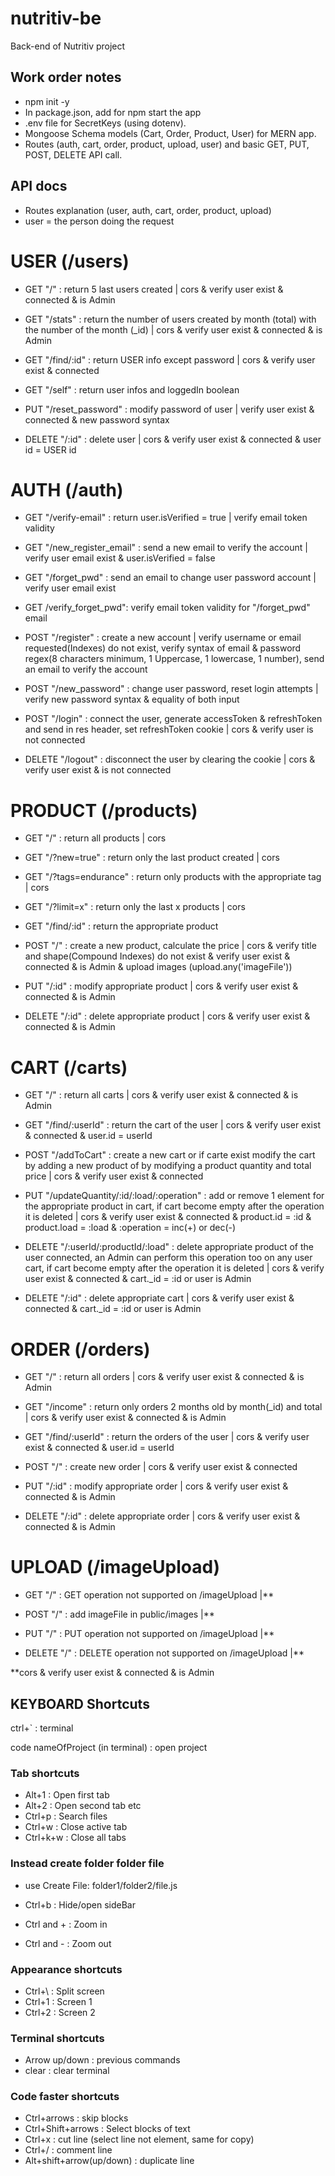 # nutritiv-be
Back-end of Nutritiv project

## Work order notes

- npm init -y
- In package.json, add  <!--"start":"nodemon app.js" --> for npm start the app
- .env file for SecretKeys (using dotenv).
- Mongoose Schema models (Cart, Order, Product, User) for MERN app.
- Routes (auth, cart, order, product, upload, user) and basic GET, PUT, POST, DELETE API call.

## API docs

- Routes explanation (user, auth, cart, order, product, upload)
- user = the person doing the request

# USER (/users)
- GET "/" : return 5 last users created | cors & verify user exist & connected & is Admin
- GET "/stats" : return the number of users created by month (total) with the number of the month (_id) | cors & verify user exist & connected & is Admin
- GET "/find/:id" : return USER info except password | cors & verify user exist & connected
- GET "/self" : return user infos and loggedIn boolean

- PUT "/reset_password" : modify password of user | verify user exist & connected & new password syntax

- DELETE "/:id" : delete user | cors & verify user exist & connected & user id = USER id
# AUTH (/auth)

- GET "/verify-email" : return user.isVerified = true | verify email token validity
- GET "/new_register_email" : send a new email to verify the account | verify user email exist & user.isVerified = false
- GET "/forget_pwd" : send an email to change user password account | verify user email exist
- GET /verify_forget_pwd": verify email token validity for "/forget_pwd" email

- POST "/register" : create a new account | verify username or email requested(Indexes) do not exist, verify syntax of email & password regex(8 characters minimum, 1 Uppercase, 1 lowercase, 1 number), send an email to verify the account
- POST "/new_password" : change user password, reset login attempts | verify new password syntax & equality of both input
- POST "/login" : connect the user, generate accessToken & refreshToken and send in res header, set refreshToken cookie | cors & verify user is not connected

- DELETE "/logout" : disconnect the user by clearing the cookie | cors & verify user exist & is not connected 
# PRODUCT (/products)

- GET "/" : return all products | cors
- GET "/?new=true" : return only the last product created | cors
- GET "/?tags=endurance" : return only products with the appropriate tag | cors
- GET "/?limit=x" : return only the last x products | cors
- GET "/find/:id" : return the appropriate product

- POST "/" : create a new product, calculate the price | cors & verify title and shape(Compound Indexes) do not exist & verify user exist & connected & is Admin & upload images (upload.any('imageFile'))

- PUT "/:id" : modify appropriate product | cors & verify user exist & connected & is Admin

- DELETE "/:id" : delete appropriate product | cors & verify user exist & connected & is Admin

# CART (/carts)
- GET "/" : return all carts | cors & verify user exist & connected & is Admin
- GET "/find/:userId" : return the cart of the user | cors & verify user exist & connected & user.id = userId

- POST "/addToCart" : create a new cart or if carte exist modify the cart by adding a new product of by modifying a product quantity and total price | cors & verify user exist & connected

- PUT "/updateQuantity/:id/:load/:operation" : add or remove 1 element for the appropriate product in cart, if cart become empty after the operation it is deleted | cors & verify user exist & connected & product.id = :id & product.load = :load & :operation = inc(+) or dec(-)

- DELETE "/:userId/:productId/:load" : delete appropriate product of the user connected, an Admin can perform this operation too on any user cart, if cart become empty after the operation it is deleted | cors & verify user exist & connected & cart._id = :id or user is Admin
- DELETE "/:id" : delete appropriate cart | cors & verify user exist & connected & cart._id = :id or user is Admin

# ORDER (/orders)

- GET "/" : return all orders | cors & verify user exist & connected & is Admin
- GET "/income" : return only orders 2 months old by month(_id) and total | cors & verify user exist & connected & is Admin
- GET "/find/:userId" : return the orders of the user | cors & verify user exist & connected & user.id = userId

- POST "/" : create new order | cors & verify user exist & connected

- PUT "/:id" : modify appropriate order | cors & verify user exist & connected & is Admin

- DELETE "/:id" : delete appropriate order | cors & verify user exist & connected & is Admin

# UPLOAD (/imageUpload)

- GET "/" : GET operation not supported on /imageUpload |**

- POST "/" : add imageFile in public/images |**

- PUT "/" : PUT operation not supported on /imageUpload |**

- DELETE "/" : DELETE operation not supported on /imageUpload |**

**cors & verify user exist & connected & is Admin


## KEYBOARD Shortcuts

ctrl+` : terminal

code nameOfProject (in terminal) : open project 

### Tab shortcuts
- Alt+1 : Open first tab
- Alt+2 : Open second tab
etc
- Ctrl+p : Search files
- Ctrl+w : Close active tab
- Ctrl+k+w : Close all tabs

### Instead create folder folder file 
- use Create File: folder1/folder2/file.js 

- Ctrl+b : Hide/open sideBar
- Ctrl and + : Zoom in
- Ctrl and - : Zoom out

### Appearance shortcuts
- Ctrl+\ : Split screen
- Ctrl+1 : Screen 1
- Ctrl+2 : Screen 2

### Terminal shortcuts
- Arrow up/down : previous commands
- clear : clear terminal

### Code faster shortcuts
- Ctrl+arrows : skip blocks
- Ctrl+Shift+arrows : Select blocks of text
- Ctrl+x : cut line (select line not element, 
same for copy)
- Ctrl+/ : comment line
- Alt+shift+arrow(up/down) : duplicate line